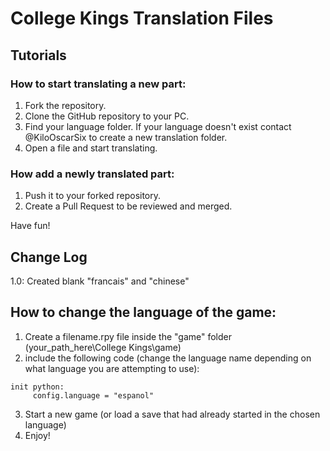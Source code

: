 # College Kings Translation Files

## Tutorials

### How to start translating a new part:
1. Fork the repository.
2. Clone the GitHub repository to your PC.
3. Find your language folder. If your language doesn't exist contact @KiloOscarSix to create a new translation folder.
4. Open a file and start translating.

### How add a newly translated part:
1. Push it to your forked repository.
2. Create a Pull Request to be reviewed and merged.

Have fun!

## Change Log
1.0: Created blank "francais" and "chinese"

## How to change the language of the game:
1. Create a filename.rpy file inside the "game" folder (your_path_here\College Kings\game\)
2. include the following code (change the language name depending on what language you are attempting to use):
```
init python:
     config.language = "espanol"
```
3. Start a new game (or load a save that had already started in the chosen language)
4. Enjoy!


